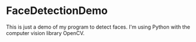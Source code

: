 # FaceDetectionDemo
This is just a demo of my program to detect faces. I'm using Python with the computer vision library OpenCV.
